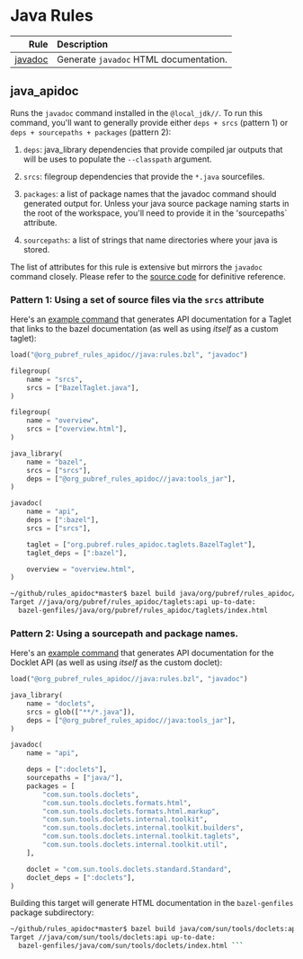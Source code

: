 # Java Rules

| Rule | Description |
| ---: | :--- |
| [javadoc](#javadoc) | Generate `javadoc` HTML documentation. |

## java\_apidoc

Runs the `javadoc` command installed in the `@local_jdk//`.  To run
this command, you'll want to generally provide either `deps + srcs` (pattern 1) or
`deps + sourcepaths + packages` (pattern 2):

1. `deps`: java_library dependencies that provide compiled jar outputs
that will be uses to populate the `--classpath` argument.

1. `srcs`: filegroup dependencies that provide the `*.java`
sourcefiles.

1. `packages`: a list of package names that the javadoc command should
   generated output for.  Unless your java source package naming
   starts in the root of the workspace, you'll need to provide it in
   the 'sourcepaths` attribute.

1. `sourcepaths`: a list of strings that name directories where your
   java is stored.

The list of attributes for this rule is extensive but mirrors the
`javadoc` command closely.  Please refer to the
[source code](https://github.com/pubref/rules_apidoc/blob/master/apidoc/internal/javadoc.bzl)
for definitive reference.

### Pattern 1: Using a set of source files via the `srcs` attribute

Here's an [example command](org/pubref/rules_apidoc/taglets) that
generates API documentation for a Taglet that links to the bazel
documentation (as well as using *itself* as a custom taglet):

```python
load("@org_pubref_rules_apidoc//java:rules.bzl", "javadoc")

filegroup(
    name = "srcs",
    srcs = ["BazelTaglet.java"],
)

filegroup(
    name = "overview",
    srcs = ["overview.html"],
)

java_library(
    name = "bazel",
    srcs = ["srcs"],
    deps = ["@org_pubref_rules_apidoc//java:tools_jar"],
)

javadoc(
    name = "api",
    deps = [":bazel"],
    srcs = ["srcs"],

    taglet = ["org.pubref.rules_apidoc.taglets.BazelTaglet"],
    taglet_deps = [":bazel"],

    overview = "overview.html",
)
```

```sh
~/github/rules_apidoc*master$ bazel build java/org/pubref/rules_apidoc/taglets:api
Target //java/org/pubref/rules_apidoc/taglets:api up-to-date:
  bazel-genfiles/java/org/pubref/rules_apidoc/taglets/index.html
```

### Pattern 2: Using a sourcepath and package names.

Here's an [example command](com/sun/tools/doclets) that generates API
documentation for the Docklet API (as well as using *itself* as the
custom doclet):

```python
load("@org_pubref_rules_apidoc//java:rules.bzl", "javadoc")

java_library(
    name = "doclets",
    srcs = glob(["**/*.java"]),
    deps = ["@org_pubref_rules_apidoc//java:tools_jar"],
)

javadoc(
    name = "api",

    deps = [":doclets"],
    sourcepaths = ["java/"],
    packages = [
        "com.sun.tools.doclets",
        "com.sun.tools.doclets.formats.html",
        "com.sun.tools.doclets.formats.html.markup",
        "com.sun.tools.doclets.internal.toolkit",
        "com.sun.tools.doclets.internal.toolkit.builders",
        "com.sun.tools.doclets.internal.toolkit.taglets",
        "com.sun.tools.doclets.internal.toolkit.util",
    ],

    doclet = "com.sun.tools.doclets.standard.Standard",
    doclet_deps = [":doclets"],
)
```

Building this target will generate HTML documentation in the
`bazel-genfiles` package subdirectory:

```sh
~/github/rules_apidoc*master$ bazel build java/com/sun/tools/doclets:api
Target //java/com/sun/tools/doclets:api up-to-date:
  bazel-genfiles/java/com/sun/tools/doclets/index.html ```
```
